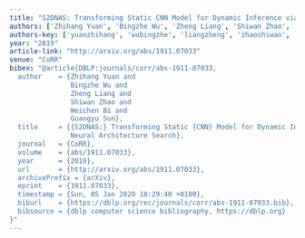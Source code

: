 ```yaml
---
title: "S2DNAS: Transforming Static CNN Model for Dynamic Inference via Neural Architecture Search"
authors: ['Zhihang Yuan', 'Bingzhe Wu', 'Zheng Liang', 'Shiwan Zhao', 'Weichen Bi', 'Guangyu Sun 0003']
authors-key: ['yuanzhihang', 'wubingzhe', 'liangzheng', 'zhaoshiwan', 'biweichen', 'sunguangyu']
year: "2019"
article-link: "http://arxiv.org/abs/1911.07033"
venue: "CoRR"
bibex: "@article{DBLP:journals/corr/abs-1911-07033,
  author    = {Zhihang Yuan and
               Bingzhe Wu and
               Zheng Liang and
               Shiwan Zhao and
               Weichen Bi and
               Guangyu Sun},
  title     = {{S2DNAS:} Transforming Static {CNN} Model for Dynamic Inference via
               Neural Architecture Search},
  journal   = {CoRR},
  volume    = {abs/1911.07033},
  year      = {2019},
  url       = {http://arxiv.org/abs/1911.07033},
  archivePrefix = {arXiv},
  eprint    = {1911.07033},
  timestamp = {Sun, 05 Jan 2020 18:29:40 +0100},
  biburl    = {https://dblp.org/rec/journals/corr/abs-1911-07033.bib},
  bibsource = {dblp computer science bibliography, https://dblp.org}
}"
---
```

